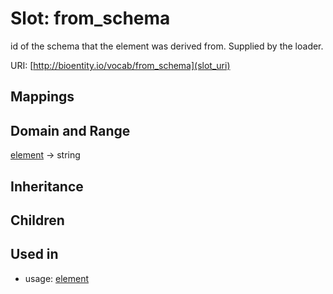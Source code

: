 # Slot: from_schema


id of the schema that the element was derived from.  Supplied by the loader.

URI: [http://bioentity.io/vocab/from_schema](slot_uri)
## Mappings

## Domain and Range

[element](Element.md) -> string
## Inheritance

## Children

## Used in

 *  usage: [element](Element.md)
